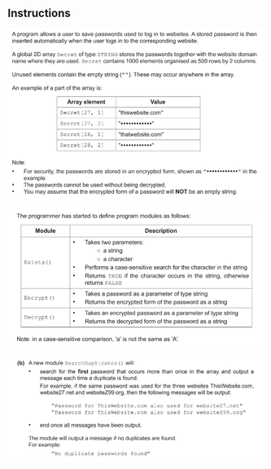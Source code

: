 ## Instructions

![Image1](https://github.com/cosalt/Programming-challenges/blob/7c0051f09bfb0a407c7cbcf6592373c5b9827905/2022%20-%20May%20%7C%20June/Passwords%20Part%20III/images/image%2001.png)

![Image2](https://github.com/cosalt/Programming-challenges/blob/7c0051f09bfb0a407c7cbcf6592373c5b9827905/2022%20-%20May%20%7C%20June/Passwords%20Part%20III/images/image%2002.png)

![Image3](https://github.com/cosalt/Programming-challenges/blob/7c0051f09bfb0a407c7cbcf6592373c5b9827905/2022%20-%20May%20%7C%20June/Passwords%20Part%20III/images/image%2003.png)
